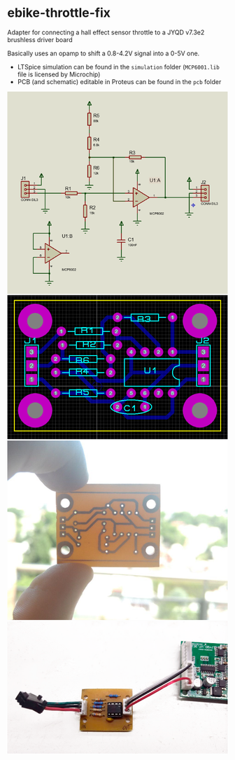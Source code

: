 # ebike-throttle-fix
Adapter for connecting a hall effect sensor throttle to a JYQD v7.3e2 brushless driver board

Basically uses an opamp to shift a 0.8-4.2V signal into a 0-5V one.

- LTSpice simulation can be found in the `simulation` folder (`MCP6001.lib` file is licensed by Microchip)
- PCB (and schematic) editable in Proteus can be found in the `pcb` folder

![Schematic](images/schematic.png)
![PCB](images/pcb.png)
![PCB](images/pcb_real.png)
![PCB with components](images/pcb_with_components.png)
